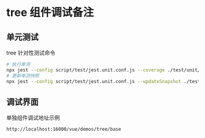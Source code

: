 # tree 组件调试备注

## 单元测试

tree 针对性测试命令

```bash
# 执行单测
npx jest --config script/test/jest.unit.conf.js --coverage ./test/unit/tree/
# 更新单测快照
npx jest --config script/test/jest.unit.conf.js --updateSnapshot ./test/unit/tree/
```

## 调试界面

单独组件调试地址示例

`http://localhost:16000/vue/demos/tree/base`
